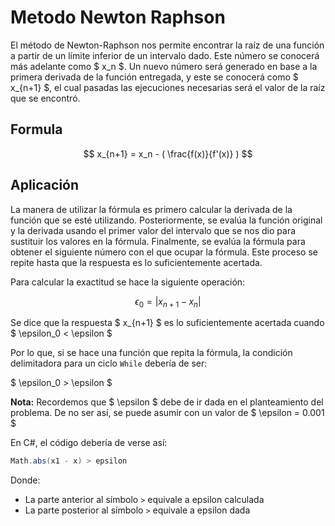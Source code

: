 # Metodo Newton Raphson
El método de Newton-Raphson nos permite encontrar la raíz de una función a partir de un límite inferior de un intervalo dado. Este número se conocerá más adelante como $ x_n $. Un nuevo número será generado en base a la primera derivada de la función entregada, y este se conocerá como $ x_{n+1} $, el cual pasadas las ejecuciones necesarias será el valor de la raíz que se encontró.

## Formula
$$ x_{n+1} = x_n - ( \frac{f(x)}{f'(x)} ) $$

## Aplicación
La manera de utilizar la fórmula es primero calcular la derivada de la función que se esté utilizando. Posteriormente, se evalúa la función original y la derivada usando el primer valor del intervalo que se nos dio para sustituir los valores en la fórmula. Finalmente, se evalúa la fórmula para obtener el siguiente número con el que ocupar la fórmula. Este proceso se repite hasta que la respuesta es lo suficientemente acertada.

Para calcular la exactitud se hace la siguiente operación:

$$
\epsilon_0 = |x_{n+1} - x_n|
$$

Se dice que la respuesta $ x_{n+1} $ es lo suficientemente acertada cuando $ \epsilon_0 < \epsilon $

Por lo que, si se hace una función que repita la fórmula, la condición delimitadora para un ciclo `While` debería de ser:

$ \epsilon_0 > \epsilon $

**Nota:** Recordemos que $ \epsilon $ debe de ir dada en el planteamiento del problema. De no ser así, se puede asumir con un valor de $ \epsilon = 0.001 $

En C#, el código debería de verse así:
```csharp
Math.abs(x1 - x) > epsilon
```
Donde:
* La parte anterior al símbolo `>` equivale a epsilon calculada
* La parte posterior al símbolo `>` equivale a epsilon dada
